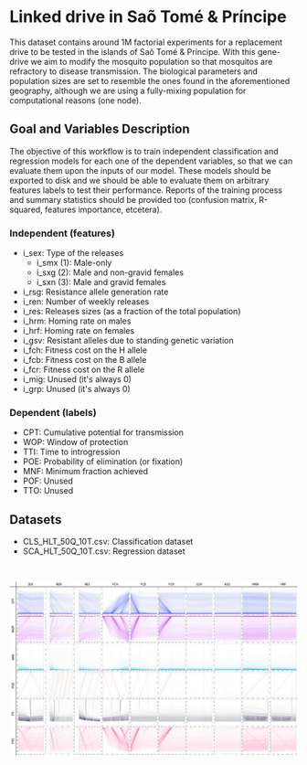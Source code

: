 
#   Linked drive in Saõ Tomé & Príncipe

This dataset contains around 1M factorial experiments for a replacement drive to be tested in the islands of Saõ Tomé & Príncipe. With this gene-drive we aim to modify the mosquito population so that mosquitos are refractory to disease transmission. The biological parameters and population sizes are set to resemble the ones found in the aforementioned geography, although we are using a fully-mixing population for computational reasons (one node).

## Goal and Variables Description

The objective of this workflow is to train independent classification and regression models for each one of the dependent variables, so that we can evaluate them upon the inputs of our model. These models should be exported to disk and we should be able to evaluate them on arbitrary features labels to test their performance. Reports of the training process and summary statistics should be provided too (confusion matrix, R-squared, features importance, etcetera).

### Independent (features)

* i_sex: Type of the releases
	* i_smx (1): Male-only
	* i_sxg (2): Male and non-gravid females
	* i_sxn (3): Male and gravid females
* i_rsg: Resistance allele generation rate
* i_ren: Number of weekly releases
* i_res: Releases sizes (as a fraction of the total population)
* i_hrm: Homing rate on males
* i_hrf: Homing rate on females
* i_gsv: Resistant alleles due to standing genetic variation
* i_fch: Fitness cost on the H allele
* i_fcb: Fitness cost on the B allele
* i_fcr: Fitness cost on the R allele
* i_mig: Unused (it's always 0)
* i_grp: Unused (it's always 0)

### Dependent (labels)

* CPT: Cumulative potential for transmission
* WOP: Window of protection
* TTI: Time to introgression
* POE: Probability of elimination (or fixation)
* MNF: Minimum fraction achieved
* POF: Unused
* TTO: Unused

## Datasets

* CLS_HLT_50Q_10T.csv: Classification dataset
* SCA_HLT_50Q_10T.csv: Regression dataset

<br>

![](./DICE-01.jpg)